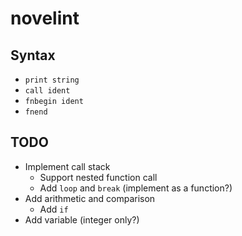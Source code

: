 # novelint

## Syntax

- `print string`
- `call ident`
- `fnbegin ident`
- `fnend`

## TODO
- Implement call stack
    - Support nested function call
    - Add `loop` and `break` (implement as a function?)
- Add arithmetic and comparison
    - Add `if`
- Add variable (integer only?)
